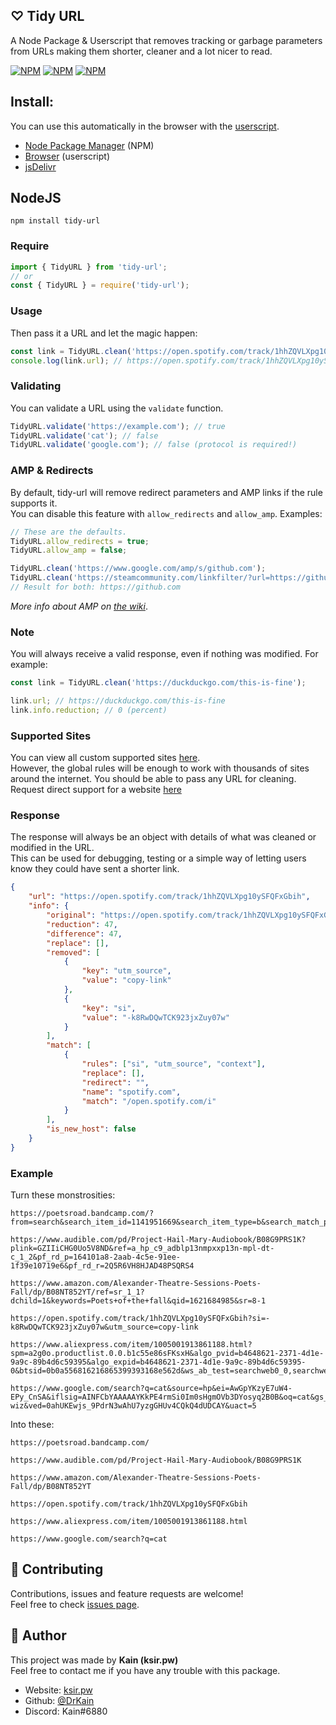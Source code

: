 ## ♡ Tidy URL

A Node Package & Userscript that removes tracking or garbage parameters from URLs making them shorter, cleaner and a lot nicer to read.

[![NPM](https://img.shields.io/npm/v/tidy-url)](https://www.npmjs.com/package/tidy-url)
[![NPM](https://img.shields.io/npm/dt/tidy-url)](https://www.npmjs.com/package/tidy-url)
[![NPM](https://img.shields.io/npm/types/tidy-url)](https://www.npmjs.com/package/tidy-url)

## Install:

You can use this automatically in the browser with the [userscript](https://github.com/DrKain/tidy-url/wiki/Userscript).

-   [Node Package Manager](https://github.com/DrKain/tidy-url/wiki/Node-Package) (NPM)
-   [Browser](https://github.com/DrKain/tidy-url/wiki/Userscript) (userscript)
-   [jsDelivr](https://github.com/DrKain/tidy-url/wiki/jsDelivr)

## NodeJS

```
npm install tidy-url
```

### Require

```js
import { TidyURL } from 'tidy-url';
// or
const { TidyURL } = require('tidy-url');
```

### Usage

Then pass it a URL and let the magic happen:

```js
const link = TidyURL.clean('https://open.spotify.com/track/1hhZQVLXpg10ySFQFxGbih?si=-k8RwDQwTCK923jxZuy07w&utm_source=copy-link');
console.log(link.url); // https://open.spotify.com/track/1hhZQVLXpg10ySFQFxGbih
```

### Validating

You can validate a URL using the `validate` function.

```js
TidyURL.validate('https://example.com'); // true
TidyURL.validate('cat'); // false
TidyURL.validate('google.com'); // false (protocol is required!)
```

### AMP & Redirects

By default, tidy-url will remove redirect parameters and AMP links if the rule supports it.  
You can disable this feature with `allow_redirects` and `allow_amp`. 
Examples:  

```ts
// These are the defaults.
TidyURL.allow_redirects = true;
TidyURL.allow_amp = false;

TidyURL.clean('https://www.google.com/amp/s/github.com');
TidyURL.clean('https://steamcommunity.com/linkfilter/?url=https://github.com');
// Result for both: https://github.com

```

*More info about AMP on [the wiki](https://github.com/DrKain/tidy-url/wiki/AMP-Links)*.

### Note

You will always receive a valid response, even if nothing was modified. For example:

```js
const link = TidyURL.clean('https://duckduckgo.com/this-is-fine');

link.url; // https://duckduckgo.com/this-is-fine
link.info.reduction; // 0 (percent)
```

### Supported Sites

You can view all custom supported sites [here](https://github.com/DrKain/tidy-url/wiki/Supported-Sites).  
However, the global rules will be enough to work with thousands of sites around the internet. You should be able to pass any URL for cleaning.  
Request direct support for a website [here](https://github.com/DrKain/tidy-url/issues/new?assignees=&labels=&template=add-website.md&title=Website%3A+example.com)

### Response

The response will always be an object with details of what was cleaned or modified in the URL.  
This can be used for debugging, testing or a simple way of letting users know they could have sent a shorter link.

```json
{
    "url": "https://open.spotify.com/track/1hhZQVLXpg10ySFQFxGbih",
    "info": {
        "original": "https://open.spotify.com/track/1hhZQVLXpg10ySFQFxGbih?si=-k8RwDQwTCK923jxZuy07w&utm_source=copy-link",
        "reduction": 47,
        "difference": 47,
        "replace": [],
        "removed": [
            {
                "key": "utm_source",
                "value": "copy-link"
            },
            {
                "key": "si",
                "value": "-k8RwDQwTCK923jxZuy07w"
            }
        ],
        "match": [
            {
                "rules": ["si", "utm_source", "context"],
                "replace": [],
                "redirect": "",
                "name": "spotify.com",
                "match": "/open.spotify.com/i"
            }
        ],
        "is_new_host": false
    }
}
```

### Example

Turn these monstrosities:

```
https://poetsroad.bandcamp.com/?from=search&search_item_id=1141951669&search_item_type=b&search_match_part=%3F&search_page_id=1748155363&search_page_no=1&search_rank=1&search_sig=a9a9cbdfc454df7c2999f097dc8a216b

https://www.audible.com/pd/Project-Hail-Mary-Audiobook/B08G9PRS1K?plink=GZIIiCHG0Uo5V8ND&ref=a_hp_c9_adblp13nmpxxp13n-mpl-dt-c_1_2&pf_rd_p=164101a8-2aab-4c5e-91ee-1f39e10719e6&pf_rd_r=2Q5R6VH8HJAD48PSQRS4

https://www.amazon.com/Alexander-Theatre-Sessions-Poets-Fall/dp/B08NT852YT/ref=sr_1_1?dchild=1&keywords=Poets+of+the+fall&qid=1621684985&sr=8-1

https://open.spotify.com/track/1hhZQVLXpg10ySFQFxGbih?si=-k8RwDQwTCK923jxZuy07w&utm_source=copy-link

https://www.aliexpress.com/item/1005001913861188.html?spm=a2g0o.productlist.0.0.b1c55e86sFKsxH&algo_pvid=b4648621-2371-4d1e-9a9c-89b4d6c59395&algo_expid=b4648621-2371-4d1e-9a9c-89b4d6c59395-0&btsid=0b0a556816216865399393168e562d&ws_ab_test=searchweb0_0,searchweb201602_,searchweb201603_

https://www.google.com/search?q=cat&source=hp&ei=AwGpYKzyE7uW4-EPy_CnSA&iflsig=AINFCbYAAAAAYKkPE4rmSi0Im0sHgmOVb3DYosyq2B0B&oq=cat&gs_lcp=Cgdnd3Mtd2l6EAMyBQguEJMCMgIILjICCAAyAggAMgIILjICCAAyAggAMgIILjICCC4yAgguOggIABDqAhCPAToLCC4QxwEQowIQkwI6CAguEMcBEKMCUNgEWIQHYMwIaAFwAHgAgAHIAYgB2ASSAQMyLTOYAQCgAQGqAQdnd3Mtd2l6sAEK&sclient=gws-wiz&ved=0ahUKEwjs_9PdrN3wAhU7yzgGHUv4CQkQ4dUDCAY&uact=5
```

Into these:

```
https://poetsroad.bandcamp.com/

https://www.audible.com/pd/Project-Hail-Mary-Audiobook/B08G9PRS1K

https://www.amazon.com/Alexander-Theatre-Sessions-Poets-Fall/dp/B08NT852YT

https://open.spotify.com/track/1hhZQVLXpg10ySFQFxGbih

https://www.aliexpress.com/item/1005001913861188.html

https://www.google.com/search?q=cat
```

## 🤝 Contributing

Contributions, issues and feature requests are welcome!  
Feel free to check [issues page](https://github.com/DrKain/tidy-url/issues).

## 👤 Author

This project was made by **Kain (ksir.pw)**  
Feel free to contact me if you have any trouble with this package.

-   Website: [ksir.pw](https://ksir.pw)
-   Github: [@DrKain](https://github.com/DrKain)
-   Discord: Kain#6880

